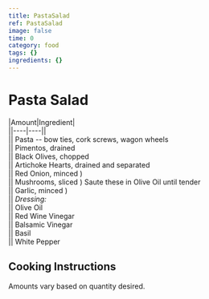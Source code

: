 ```yaml
---
title: PastaSalad
ref: PastaSalad
image: false
time: 0
category: food
tags: {}
ingredients: {}
---
```

# Pasta Salad  
  
|Amount|Ingredient|  
||----|----||  
|| Pasta -- bow ties, cork screws, wagon wheels  
|| Pimentos, drained  
|| Black Olives, chopped  
|| Artichoke Hearts, drained and separated  
|| Red Onion, minced )  
|| Mushrooms, sliced ) Saute these in Olive Oil until tender  
|| Garlic, minced )  
|| *Dressing:*  
|| Olive Oil  
|| Red Wine Vinegar  
|| Balsamic Vinegar  
|| Basil  
|| White Pepper  
  
## Cooking Instructions  
Amounts vary based on quantity desired.  
  